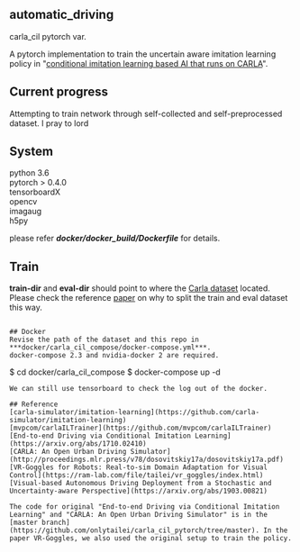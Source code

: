 ## automatic_driving
carla_cil pytorch var.

A pytorch implementation to train the uncertain aware imitation learning policy in "[conditional imitation learning based AI that runs on CARLA](https://github.com/carla-simulator/imitation-learning)". 

## Current progress
Attempting to train network through self-collected and self-preprocessed dataset. I pray to lord

## System
python 3.6    
pytorch > 0.4.0    
tensorboardX    
opencv    
imagaug    
h5py    

please refer ***docker/docker_build/Dockerfile*** for details.

## Train
**train-dir** and **eval-dir** should point to where the [Carla dataset](https://github.com/carla-simulator/imitation-learning/blob/master/README.md) located.
Please check the reference [paper](https://arxiv.org/abs/1903.00821) on why to split the train and eval dataset this way.
```

## Docker
Revise the path of the dataset and this repo in ***docker/carla_cil_compose/docker-compose.yml***.    
docker-compose 2.3 and nvidia-docker 2 are required.

```
$ cd docker/carla_cil_compose
$ docker-compose up -d
```
We can still use tensorboard to check the log out of the docker.

## Reference
[carla-simulator/imitation-learning](https://github.com/carla-simulator/imitation-learning)    
[mvpcom/carlaILTrainer](https://github.com/mvpcom/carlaILTrainer)    
[End-to-end Driving via Conditional Imitation Learning](https://arxiv.org/abs/1710.02410)    
[CARLA: An Open Urban Driving Simulator](http://proceedings.mlr.press/v78/dosovitskiy17a/dosovitskiy17a.pdf)    
[VR-Goggles for Robots: Real-to-sim Domain Adaptation for Visual Control](https://ram-lab.com/file/tailei/vr_goggles/index.html)    
[Visual-based Autonomous Driving Deployment from a Stochastic and Uncertainty-aware Perspective](https://arxiv.org/abs/1903.00821)

The code for original "End-to-end Driving via Conditional Imitation Learning" and "CARLA: An Open Urban Driving Simulator" is in the [master branch](https://github.com/onlytailei/carla_cil_pytorch/tree/master). In the paper VR-Goggles, we also used the original setup to train the policy.

